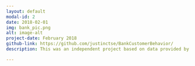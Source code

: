 ```yaml
---
layout: default
modal-id: 2
date: 2018-02-01
img: bank_pic.png
alt: image-alt
project-date: February 2018
github-link: https://github.com/justinctse/BankCustomerBehavior/
description: This was an independent project based on data provided by Santander bank. The dataset consisted of demographic and transactional behavior of customers over a 17-month period. I used this data to predict which products customers would buy in a certain timeframe and also to create a measure for customer satisfaction. <p>The models used were association rule learning, logistic regression, random forests, gradient tree boosting, and neural networks. The main challenge of this project was coming up with ways to deal with heavily imbalanced classes (<1%). Class rebalancing via over-sampling or under-sampling proved to be an efficent way to improve results.</p><h3>Key Takeaways</h3><br><ul><li><p>Demographic data is important when gauging customer satisfaction but it is not useful when predicting which products a customer will buy.</p></li><li><p>It is much easier to predict if a customer will drop an item than it is to predict when they will buy a new item.</p></li><li><p>When predicting customer satisfaction and identifying which customers would leave the bank, I was able to create 4 new features that gave strong indications for at risk customers.</p></li></ul>

---
```

